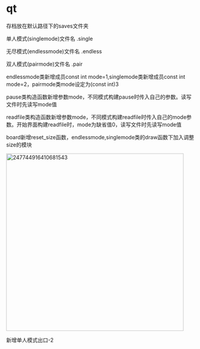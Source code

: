 # qt

存档放在默认路径下的saves文件夹

单人模式(singlemode)文件名 .single

无尽模式(endlessmode)文件名 .endless

双人模式(pairmode)文件名 .pair

endlessmode类新增成员const int mode=1,singlemode类新增成员const int mode=2，pairmode类mode设定为(const int)3

pause类构造函数新增参数mode，不同模式构建pause时传入自己的参数。读写文件时先读写mode值

readfile类构造函数新增参数mode，不同模式构建readfile时传入自己的mode参数。开始界面构建readfile时，mode为缺省值0，读写文件时先读写mode值

board新增reset_size函数，endlessmode,singlemode类的draw函数下加入调整size的模块

<img width="475" alt="247744916410681543" src="https://user-images.githubusercontent.com/103051656/176330321-29775bc2-f53f-4b7d-8164-5dd343d407b2.png">

新增单人模式出口-2
